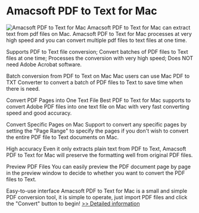 # Amacsoft PDF to Text for Mac
![Amacsoft PDF to Text for Mac](https://mycommerce.akamaized.net/api/pimages/P300924588/BIG/300924588.PNG)
Amacsoft PDF to Text for Mac can extract text from pdf files on Mac. Amacsoft PDF to Text for Mac processes at very high speed and you can convert multiple pdf files to text files at one time.

Supports PDF to Text file conversion;
Convert batches of PDF files to Text files at one time;
Processes the conversion with very high speed;
Does NOT need Adobe Acrobat software.

Batch conversion from PDF to Text on Mac
Mac users can use Mac PDF to TXT Converter to convert a batch of PDF files to Text to save time when there is need.

Convert PDF Pages into One Text File
Best PDF to Text for Mac supports to convert Adobe PDF files into one text file on Mac with very fast converting speed and good accuracy.

Convert Specific Pages on Mac
Support to convert any specific pages by setting the "Page Range" to specify the pages if you don't wish to convert the entire PDF file to Text documents on Mac.

High accuracy
Even it only extracts plain text from PDF to Text, Amacsoft PDF to Text for Mac will preserve the formatting well from original PDF files.

Preview PDF Files
You can easily preview the PDF document page by page in the preview window to decide to whether you want to convert the PDF files to Text.

Easy-to-use interface
Amacsoft PDF to Text for Mac is a small and simple PDF conversion tool, it is simple to operate, just import PDF files and click the "Convert" button to begin!
[>> Detailed information](https://secure.shareit.com/shareit/product.html?productid=300924588&affiliateid=200057808)